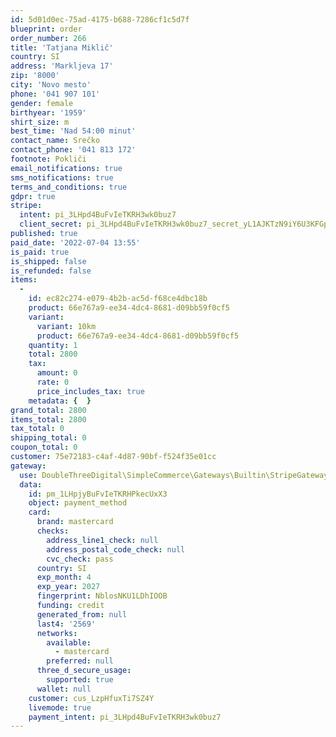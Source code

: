 ```yaml
---
id: 5d01d0ec-75ad-4175-b688-7286cf1c5d7f
blueprint: order
order_number: 266
title: 'Tatjana Miklič'
country: SI
address: 'Markljeva 17'
zip: '8000'
city: 'Novo mesto'
phone: '041 907 101'
gender: female
birthyear: '1959'
shirt_size: m
best_time: 'Nad 54:00 minut'
contact_name: Srečko
contact_phone: '041 813 172'
footnote: Pokliči
email_notifications: true
sms_notifications: true
terms_and_conditions: true
gdpr: true
stripe:
  intent: pi_3LHpd4BuFvIeTKRH3wk0buz7
  client_secret: pi_3LHpd4BuFvIeTKRH3wk0buz7_secret_yL1AJKTzN9iY6U3KFGpCrL4hd
published: true
paid_date: '2022-07-04 13:55'
is_paid: true
is_shipped: false
is_refunded: false
items:
  -
    id: ec82c274-e079-4b2b-ac5d-f68ce4dbc18b
    product: 66e767a9-ee34-4dc4-8681-d09bb59f0cf5
    variant:
      variant: 10km
      product: 66e767a9-ee34-4dc4-8681-d09bb59f0cf5
    quantity: 1
    total: 2800
    tax:
      amount: 0
      rate: 0
      price_includes_tax: true
    metadata: {  }
grand_total: 2800
items_total: 2800
tax_total: 0
shipping_total: 0
coupon_total: 0
customer: 75e72183-c4af-4d87-90bf-f524f35e01cc
gateway:
  use: DoubleThreeDigital\SimpleCommerce\Gateways\Builtin\StripeGateway
  data:
    id: pm_1LHpjyBuFvIeTKRHPkecUxX3
    object: payment_method
    card:
      brand: mastercard
      checks:
        address_line1_check: null
        address_postal_code_check: null
        cvc_check: pass
      country: SI
      exp_month: 4
      exp_year: 2027
      fingerprint: NblosNKU1LDhIOOB
      funding: credit
      generated_from: null
      last4: '2569'
      networks:
        available:
          - mastercard
        preferred: null
      three_d_secure_usage:
        supported: true
      wallet: null
    customer: cus_LzpHfuxTi7SZ4Y
    livemode: true
    payment_intent: pi_3LHpd4BuFvIeTKRH3wk0buz7
---
```

